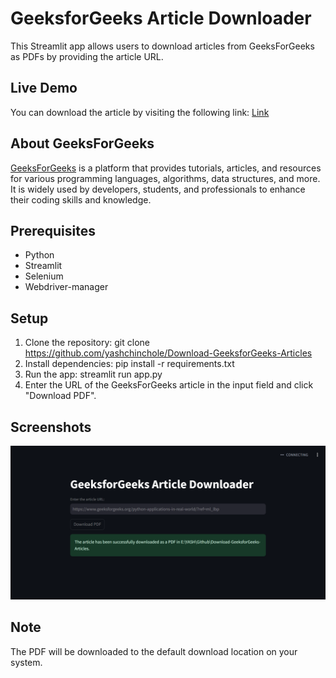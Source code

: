 # GeeksforGeeks Article Downloader

This Streamlit app allows users to download articles from GeeksForGeeks as PDFs by providing the article URL.

## Live Demo

You can download the article by visiting the following link:
[Link](https://download-geeksforgeeks-articles.onrender.com/)

## About GeeksForGeeks

[GeeksForGeeks](https://www.geeksforgeeks.org/) is a platform that provides tutorials, articles, and resources for various programming languages, algorithms, data structures, and more. It is widely used by developers, students, and professionals to enhance their coding skills and knowledge.

## Prerequisites

- Python
- Streamlit
- Selenium
- Webdriver-manager

## Setup

1. Clone the repository:
   git clone https://github.com/yashchinchole/Download-GeeksforGeeks-Articles
2. Install dependencies:
   pip install -r requirements.txt
3. Run the app:
   streamlit run app.py
4. Enter the URL of the GeeksForGeeks article in the input field and click "Download PDF".

## Screenshots

![Website](./assets/screenshot/Screenshot.png)

## Note

The PDF will be downloaded to the default download location on your system.

